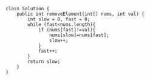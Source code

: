     class Solution {
        public int removeElement(int[] nums, int val) {
            int slow = 0, fast = 0;
            while (fast<nums.length){
                if (nums[fast]!=val){
                    nums[slow]=nums[fast];
                    slow++;
                }
                fast++;
            }
            return slow;
        }
    }